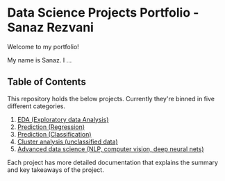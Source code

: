 # Data Science Projects Portfolio - Sanaz Rezvani

Welcome to my portfolio!

My name is Sanaz. I ...

## Table of Contents

This repository holds the below projects. Currently they're binned in five different categories.

1. [EDA (Exploratory data Analysis)](https://github.com/SanazRezvani/EDA)
2. [Prediction (Regression)]()
3. [Prediction (Classification)]()
4. [Cluster analysis (unclassified data)]()
5. [Advanced data science (NLP, computer vision, deep neural nets)]()

Each project has more detailed documentation that explains the summary and key takeaways of the project.
